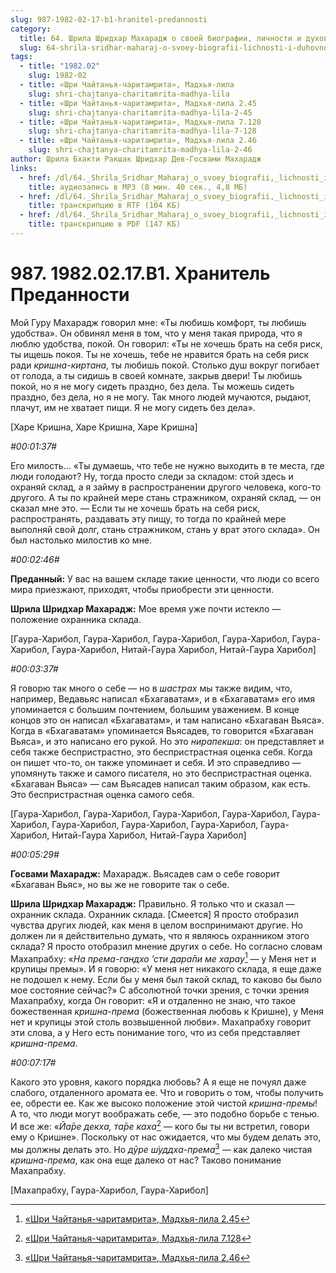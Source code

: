 ```yaml
---
slug: 987-1982-02-17-b1-hranitel-predannosti
category:
  title: 64. Шрила Шридхар Махарадж о своей биографии, личности и духовном опыте
  slug: 64-shrila-sridhar-maharaj-o-svoey-biografii-lichnosti-i-duhovnom-opyte
tags:
  - title: "1982.02"
    slug: 1982-02
  - title: «Шри Чайтанья-чаритамрита», Мадхья-лила
    slug: shri-chajtanya-charitamrita-madhya-lila
  - title: «Шри Чайтанья-чаритамрита», Мадхья-лила 2.45
    slug: shri-chajtanya-charitamrita-madhya-lila-2-45
  - title: «Шри Чайтанья-чаритамрита», Мадхья-лила 7.128
    slug: shri-chajtanya-charitamrita-madhya-lila-7-128
  - title: «Шри Чайтанья-чаритамрита», Мадхья-лила 2.46
    slug: shri-chajtanya-charitamrita-madhya-lila-2-46
author: Шрила Бхакти Ракшак Шридхар Дев-Госвами Махарадж
links:
  - href: /dl/64._Shrila_Sridhar_Maharaj_o_svoey_biografii,_lichnosti_i_duhovnom_opyte/987_1982.02.17.B1_SridharMj_Hranitel_predannosti.mp3
    title: аудиозапись в MP3 (8 мин. 40 сек., 4,8 МБ)
  - href: /dl/64._Shrila_Sridhar_Maharaj_o_svoey_biografii,_lichnosti_i_duhovnom_opyte/987_1982.02.17.B1_SridharMj_Hranitel_predannosti.rtf
    title: транскрипцию в RTF (104 КБ)
  - href: /dl/64._Shrila_Sridhar_Maharaj_o_svoey_biografii,_lichnosti_i_duhovnom_opyte/987_1982.02.17.B1_SridharMj_Hranitel_predannosti.pdf
    title: транскрипцию в PDF (147 КБ)
---
```


# 987. 1982.02.17.B1. Хранитель Преданности

Мой Гуру Махарадж говорил мне: «Ты любишь комфорт, ты любишь удобства». Он обвинял меня в том, что у меня такая природа, что я люблю удобства, покой. Он говорил: «Ты не хочешь брать на себя риск, ты ищешь покоя. Ты не хочешь, тебе не нравится брать на себя риск ради *кришна-киртана*, ты любишь покой. Столько душ вокруг погибает от голода, а ты сидишь в своей комнате, закрыв двери! Ты любишь покой, но я не могу сидеть праздно, без дела. Ты можешь сидеть праздно, без дела, но я не могу. Так много людей мучаются, рыдают, плачут, им не хватает пищи. Я не могу сидеть без дела».

[Харе Кришна, Харе Кришна, Харе Кришна]

*#00:01:37#*

Его милость… «Ты думаешь, что тебе не нужно выходить в те места, где люди голодают? Ну, тогда просто следи за складом: стой здесь и охраняй склад, а я займу в распространении другого человека, кого-то другого. А ты по крайней мере стань стражником, охраняй склад, — он сказал мне это. — Если ты не хочешь брать на себя риск, распространять, раздавать эту пищу, то тогда по крайней мере выполняй свой долг, стань стражником, стань у врат этого склада». Он был настолько милостив ко мне.

*#00:02:46#*

**Преданный:** У вас на вашем складе такие ценности, что люди со всего мира приезжают, приходят, чтобы приобрести эти ценности.

**Шрила Шридхар Махарадж:** Мое время уже почти истекло — положение охранника склада.

[Гаура-Харибол, Гаура-Харибол, Гаура-Харибол, Гаура-Харибол, Гаура-Харибол, Гаура-Харибол, Нитай-Гаура Харибол, Нитай-Гаура Харибол]

*#00:03:37#*

Я говорю так много о себе — но в *шастрах* мы также видим, что, например, Ведавьяс написал «Бхагаватам», и в «Бхагаватам» его имя упоминается с большим почтением, большим уважением. В конце концов это он написал «Бхагаватам», и там написано «Бхагаван Вьяса». Когда в «Бхагаватам» упоминается Вьясадев, то говорится «Бхагаван Вьяса», и это написано его рукой. Но это *нирапекша*: он представляет и себя также беспристрастно, это беспристрастная оценка себя. Когда он пишет что-то, он также упоминает и себя. И это справедливо — упомянуть также и самого писателя, но это беспристрастная оценка. «Бхагаван Вьяса» — сам Вьясадев написал таким образом, как есть. Это беспристрастная оценка самого себя.

[Гаура-Харибол, Гаура-Харибол, Гаура-Харибол, Гаура-Харибол, Гаура-Харибол, Гаура-Харибол, Гаура-Харибол, Гаура-Харибол, Гаура-Харибол, Нитай-Гаура Харибол, Нитай-Гаура Харибол]

*#00:05:29#*

**Госвами Махарадж:** Махарадж. Вьясадев сам о себе говорит «Бхагаван Вьяс», но вы же не говорите так о себе.

**Шрила Шридхар Махарадж:** Правильно. Я только что и сказал — охранник склада. Охранник склада. [Смеется] Я просто отобразил чувства других людей, как меня в целом воспринимают другие. Но должен ли я действительно думать, что я являюсь охранником этого склада? Я просто отобразил мнение других о себе. Но согласно словам Махапрабху: «*На према-гандхо ’сти дара̄пи ме харау*[^_ftn1] — у Меня нет и крупицы премы». И я говорю: «У меня нет никакого склада, я еще даже не подошел к нему. Если бы у меня был такой склад, то каково бы было мое состояние сейчас?» С абсолютной точки зрения, с точки зрения Махапрабху, когда Он говорит: «Я и отдаленно не знаю, что такое божественная *кришна-према* (божественная любовь к Кришне), у Меня нет и крупицы этой столь возвышенной любви». Махапрабху говорит эти слова, а у Него есть понимание того, что из себя представляет *кришна-према*.

*#00:07:17#*

Какого это уровня, какого порядка любовь? А я еще не почуял даже слабого, отдаленного аромата ее. Что и говорить о том, чтобы получить ее, обрести ее. Как же высоко положение этой чистой *кришна-премы*! А то, что люди могут воображать себе, — это подобно борьбе с тенью. И все же: «*Йа̄ре декха, та̄ре каха*[^_ftn2] — кого бы ты ни встретил, говори ему о Кришне». Поскольку от нас ожидается, что мы будем делать это, мы должны делать это. Но *дӯре ш́уддха-према*[^_ftn3] — как далеко чистая *кришна-према*, как она еще далеко от нас? Таково понимание Махапрабху.

[Махапрабху, Гаура-Харибол, Гаура-Харибол]



[^_ftn1]: [«Шри Чайтанья-чаритамрита», Мадхья-лила 2.45](../notes/shri-chajtanya-charitamrita-madhya-lila/shri-chajtanya-charitamrita-madhya-lila-2-45.md)

[^_ftn2]: [«Шри Чайтанья-чаритамрита», Мадхья-лила 7.128](../notes/shri-chajtanya-charitamrita-madhya-lila/shri-chajtanya-charitamrita-madhya-lila-7-128.md)

[^_ftn3]: [«Шри Чайтанья-чаритамрита», Мадхья-лила 2.46](../notes/shri-chajtanya-charitamrita-madhya-lila/shri-chajtanya-charitamrita-madhya-lila-2-46.md)
